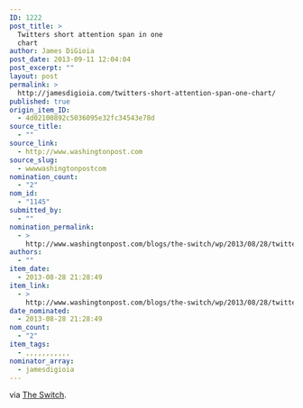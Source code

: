 ```yaml
---
ID: 1222
post_title: >
  Twitters short attention span in one
  chart
author: James DiGioia
post_date: 2013-09-11 12:04:04
post_excerpt: ""
layout: post
permalink: >
  http://jamesdigioia.com/twitters-short-attention-span-one-chart/
published: true
origin_item_ID:
  - 4d02100892c5036095e32fc34543e78d
source_title:
  - ""
source_link:
  - http://www.washingtonpost.com
source_slug:
  - wwwwashingtonpostcom
nomination_count:
  - "2"
nom_id:
  - "1145"
submitted_by:
  - ""
nomination_permalink:
  - >
    http://www.washingtonpost.com/blogs/the-switch/wp/2013/08/28/twitters-short-attention-span-in-one-chart/
authors:
  - ""
item_date:
  - 2013-08-28 21:28:49
item_link:
  - >
    http://www.washingtonpost.com/blogs/the-switch/wp/2013/08/28/twitters-short-attention-span-in-one-chart/
date_nominated:
  - 2013-08-28 21:28:49
nom_count:
  - "2"
item_tags:
  - ,,,,,,,,,,,
nominator_array:
  - jamesdigioia
---
```

via [The Switch][1].

 [1]: http://www.washingtonpost.com/blogs/the-switch/wp/2013/08/28/twitters-short-attention-span-in-one-chart/